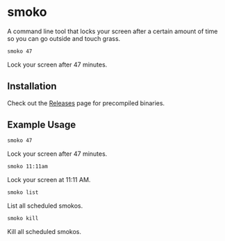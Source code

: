 # smoko

A command line tool that locks your screen after a certain amount of time so you can go outside and touch grass.

```bash
smoko 47
```
Lock your screen after 47 minutes.

## Installation

Check out the [Releases](https://github.com/lobes/smoko/releases) page for precompiled binaries.

## Example Usage

```bash
smoko 47
```
Lock your screen after 47 minutes.

```bash
smoko 11:11am
```
Lock your screen at 11:11 AM.

```bash
smoko list
```
List all scheduled smokos.

```bash
smoko kill
```
Kill all scheduled smokos.
